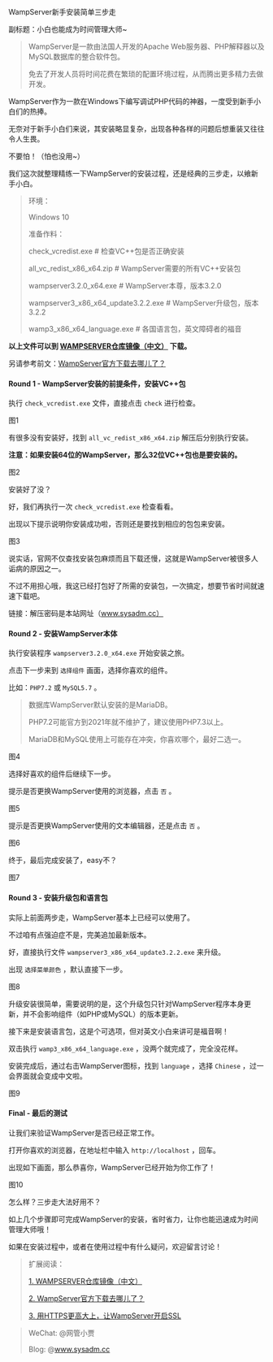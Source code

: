 WampServer新手安装简单三步走

副标题：小白也能成为时间管理大师~



> WampServer是一款由法国人开发的Apache Web服务器、PHP解释器以及MySQL数据库的整合软件包。
>
> 免去了开发人员将时间花费在繁琐的配置环境过程，从而腾出更多精力去做开发。



WampServer作为一款在Windows下编写调试PHP代码的神器，一度受到新手小白们的热捧。

无奈对于新手小白们来说，其安装略显复杂，出现各种各样的问题后想重装又往往令人生畏。

不要怕！（怕也没用~）

我们这次就整理精练一下WampServer的安装过程，还是经典的三步走，以飨新手小白。



> 环境：
>
> Windows 10
>
> 准备作料：
>
> check_vcredist.exe    # 检查VC++包是否正确安装
>
> all_vc_redist_x86_x64.zip    # WampServer需要的所有VC++安装包
>
> wampserver3.2.0_x64.exe    # WampServer本尊，版本3.2.0
>
> wampserver3_x86_x64_update3.2.2.exe    # WampServer升级包，版本3.2.2
>
> wamp3_x86_x64_language.exe    # 各国语言包，英文障碍者的福音



**以上文件可以到 [WAMPSERVER仓库镜像（中文）](https://www.sysadm.cc/index.php/xitongyunwei/720-repository-of-wampserver-files) 下载。**

另请参考前文：[WampServer官方下载去哪儿了？](https://www.sysadm.cc/index.php/xitongyunwei/692-wampserver)



#### Round 1 - WampServer安装的前提条件，安装VC++包

执行 `check_vcredist.exe` 文件，直接点击 `check` 进行检查。

图1



有很多没有安装好，找到 `all_vc_redist_x86_x64.zip` 解压后分别执行安装。

**注意：如果安装64位的WampServer，那么32位VC++包也是要安装的。**

图2



安装好了没？

好，我们再执行一次 `check_vcredist.exe` 检查看看。

出现以下提示说明你安装成功啦，否则还是要找到相应的包包来安装。

图3



说实话，官网不仅查找安装包麻烦而且下载还慢，这就是WampServer被很多人诟病的原因之一。

不过不用担心哦，我这已经打包好了所需的安装包，一次搞定，想要节省时间就速速下载吧。

链接：解压密码是本站网址（www.sysadm.cc）



#### Round 2  - 安装WampServer本体

执行安装程序 `wampserver3.2.0_x64.exe` 开始安装之旅。

点击下一步来到 `选择组件` 画面，选择你喜欢的组件。

比如：`PHP7.2` 或 `MySQL5.7` 。

> 数据库WampServer默认安装的是MariaDB。
>
> PHP7.2可能官方到2021年就不维护了，建议使用PHP7.3以上。
>
> MariaDB和MySQL使用上可能存在冲突，你喜欢哪个，最好二选一。

图4



选择好喜欢的组件后继续下一步。

提示是否更换WampServer使用的浏览器，点击 `否` 。

图5



提示是否更换WampServer使用的文本编辑器，还是点击 `否` 。

图6



终于，最后完成安装了，easy不？

图7



#### Round 3 - 安装升级包和语言包

实际上前面两步走，WampServer基本上已经可以使用了。

不过咱有点强迫症不是，完美追加最新版本。

好，直接执行文件 `wampserver3_x86_x64_update3.2.2.exe` 来升级。

出现 `选择菜单颜色` ，默认直接下一步。

图8



升级安装很简单，需要说明的是，这个升级包只针对WampServer程序本身更新，并不会影响组件（如PHP或MySQL）的版本更新。



接下来是安装语言包，这是个可选项，但对英文小白来讲可是福音啊！

双击执行 `wamp3_x86_x64_language.exe` ，没两个就完成了，完全没花样。

安装完成后，通过右击WampServer图标，找到 `language` ，选择 `Chinese` ，过一会界面就会变成中文啦。

图9





#### Final - 最后的测试

让我们来验证WampServer是否已经正常工作。

打开你喜欢的浏览器，在地址栏中输入 `http://localhost` ，回车。

出现如下画面，那么恭喜你，WampServer已经开始为你工作了！

图10





怎么样？三步走大法好用不？

如上几个步骤即可完成WampServer的安装，省时省力，让你也能迅速成为时间管理大师哦！

如果在安装过程中，或者在使用过程中有什么疑问，欢迎留言讨论！

>  扩展阅读：
>
> [1. WAMPSERVER仓库镜像（中文）](https://www.sysadm.cc/index.php/xitongyunwei/720-repository-of-wampserver-files)
>
> [2. WampServer官方下载去哪儿了？](https://www.sysadm.cc/index.php/xitongyunwei/692-wampserver)
>
> [3. 用HTTPS更高大上，让WampServer开启SSL](https://www.sysadm.cc/index.php/webxuexi/729-https-wampserver-ssl)



> WeChat: @网管小贾
>
> Blog: @www.sysadm.cc

